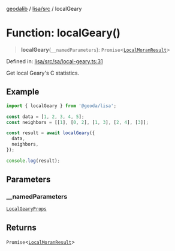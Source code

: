 [geodalib](../../../modules.md) / [lisa/src](../index.md) / localGeary

# Function: localGeary()

> **localGeary**(`__namedParameters`): `Promise`\<[`LocalMoranResult`](../type-aliases/LocalMoranResult.md)\>

Defined in: [lisa/src/sa/local-geary.ts:31](https://github.com/GeoDaCenter/geoda-lib/blob/04471ecd75dbfe13a0a0fbff4b6e7d785ad0f8e7/js/packages/lisa/src/sa/local-geary.ts#L31)

Get local Geary's C statistics.

## Example
```ts
import { localGeary } from '@geoda/lisa';

const data = [1, 2, 3, 4, 5];
const neighbors = [[1], [0, 2], [1, 3], [2, 4], [3]];

const result = await localGeary({
  data,
  neighbors,
});

console.log(result);
```

## Parameters

### \_\_namedParameters

[`LocalGearyProps`](../type-aliases/LocalGearyProps.md)

## Returns

`Promise`\<[`LocalMoranResult`](../type-aliases/LocalMoranResult.md)\>
